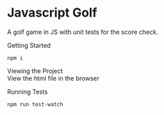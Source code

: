 # Javascript Golf
A golf game in JS with unit tests for the score check.

Getting Started

    npm i

Viewing the Project    
View the html file in the browser


Running Tests

    npm run test-watch
